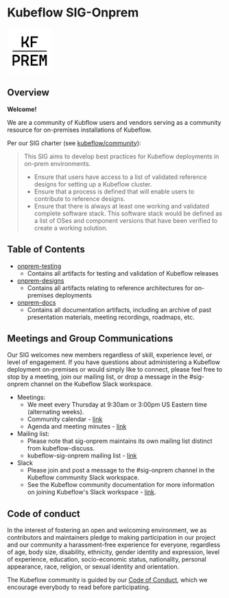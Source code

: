 # Kubeflow SIG-Onprem

![kf onprem logo](./kf-sig-onprem-logo.png)

## Overview

**Welcome!**

We are a community of Kubflow users and vendors serving as a community resource for on-premises installations of Kubeflow.



Per our SIG charter (see [kubeflow/community](https://github.com/kubeflow/community/blob/master/sig-onprem/charter.md)):

>This SIG aims to develop best practices for Kubeflow deployments in on-prem environments.
>- Ensure that users have access to a list of validated reference designs for setting up a Kubeflow cluster.
>- Ensure that a process is defined that will enable users to contribute to reference designs.
>- Ensure that there is always at least one working and validated complete software stack. This software stack would be defined as a list of OSes and component versions that have been verified to create a working solution.

## Table of Contents 

- [onprem-testing](https://github.com/kubeflow-onprem/onprem-testing)
  - Contains all artifacts for testing and validation of Kubeflow releases
- [onprem-designs](https://github.com/kubeflow-onprem/onprem-designs)
  - Contains all artifacts relating to reference architectures for on-premises deployments
- [onprem-docs](https://github.com/kubeflow-onprem/onprem-docs)
  - Contains all documentation artifacts, including an archive of past presentation materials, meeting recordings, roadmaps, etc.

## Meetings and Group Communications

Our SIG welcomes new members regardless of skill, experience level, or level of engagement. If you have questions about administering a Kubeflow deployment on-premises or would simply like to connect, please feel free to stop by a meeting, join our mailing list, or drop a message in the #sig-onprem channel on the Kubeflow Slack workspace. 

- Meetings: 
  - We meet every Thursday at 9:30am or 3:00pm US Eastern time (alternating weeks).
  - Community calendar - [link](https://calendar.google.com/calendar/u/0/embed?src=19npldud6ochfeaf5jotqr4oeo@group.calendar.google.com&ctz)
  - Agenda and meeting minutes - [link](https://docs.google.com/document/d/1Qs94d9RPxqiZJnTRvL9iHZrx_jnf59HyJFnbyi1AYjQ/edit)
- Mailing list:
  - Please note that sig-onprem maintains its own mailing list distinct from kubeflow-discuss.
  - kubeflow-sig-onprem mailing list - [link](https://groups.google.com/g/kubeflow-sig-onprem)
- Slack
  - Please join and post a message to the #sig-onprem channel in the Kubeflow community Slack workspace.
  - See the Kubeflow community documentation for more information on joining Kubeflow's Slack workspace - [link](https://www.kubeflow.org/docs/about/community/#slack-community-and-channels).


## Code of conduct

In the interest of fostering an open and welcoming environment, we as
contributors and maintainers pledge to making participation in our project and
our community a harassment-free experience for everyone, regardless of age, body
size, disability, ethnicity, gender identity and expression, level of
experience, education, socio-economic status, nationality, personal appearance,
race, religion, or sexual identity and orientation.

The Kubeflow community is guided by our [Code of
Conduct](https://github.com/kubeflow/community/blob/master/CODE_OF_CONDUCT.md),
which we encourage everybody to read before participating.
